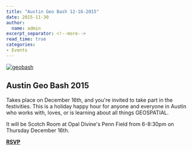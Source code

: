```yaml
---
title: "Austin Geo Bash 12-16-2015"
date: 2015-11-30
author:
  name: admin
excerpt_separator: <!--more-->
read_time: true
categories:
- Events
---
```

[![geobash](//img/blog/geobash15.png)](https://austingeobash2015.splashthat.com/)

Austin Geo Bash 2015  
--------------------
Takes place on December 16th, and you're invited to take part in the festivities. This is a holiday happy hour for anyone and everyone in Austin who works with, loves, or is learning about all things GEOSPATIAL.  
<!--more-->

It will be Scotch Room at Opal Divine's Penn Field from 6-8:30pm on Thursday December 16th.  

**[RSVP](https://austingeobash2015.splashthat.com/)**
